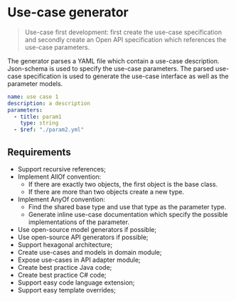 # Use-case generator

> Use-case first development: first create the use-case specification and secondly create an Open API specification which references the use-case parameters. 

The generator parses a YAML file which contain a use-case description. Json-schema is used to specify the use-case parameters. The parsed use-case specification is used to generate the use-case interface as well as the parameter models.

```yaml
name: use case 1
description: a description
parameters:
  - title: param1
    type: string
  - $ref: "./param2.yml" 
```

## Requirements

* Support recursive references;
* Implement AllOf convention: 
  * If there are exactly two objects, the first object is the base class.
  * If there are more than two objects create a new type. 
* Implement AnyOf convention: 
  * Find the shared base type and use that type as the parameter type.
  * Generate inline use-case documentation which specify the possible implementations of the parameter. 
* Use open-source model generators if possible;
* Use open-source API generators if possible;
* Support hexagonal architecture;
* Create use-cases and models in domain module;
* Expose use-cases in API adapter module;
* Create best practice Java code;
* Create best practice C# code;
* Support easy code language extension;
* Support easy template overrides;